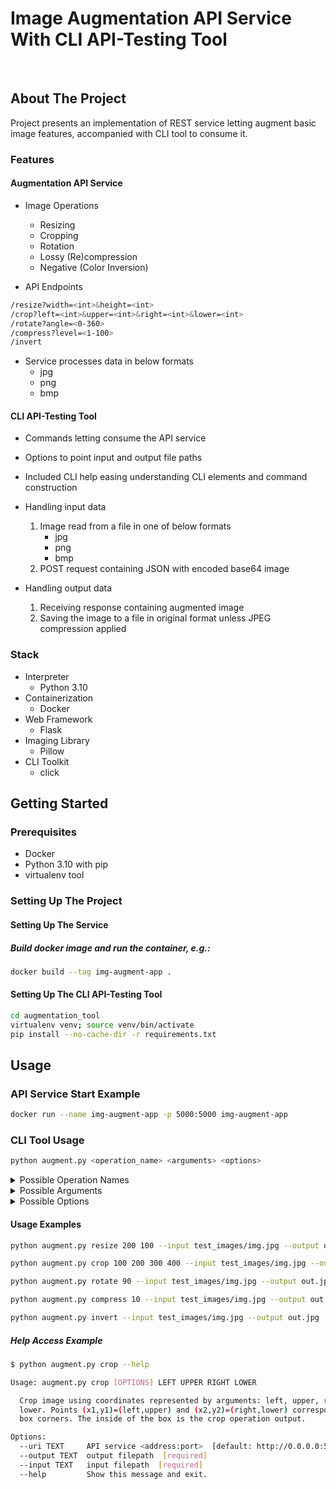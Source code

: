 # Image Augmentation API Service With CLI  API-Testing Tool

<br>

## About The Project

Project presents an implementation of REST service letting augment basic image features, accompanied with CLI tool to consume it.

### Features

#### Augmentation API Service

* Image Operations
    * Resizing
    * Cropping
    * Rotation
    * Lossy (Re)compression
    * Negative (Color Inversion)

* API Endpoints

```sh
/resize?width=<int>&height=<int>
/crop?left=<int>&upper=<int>&right=<int>&lower=<int>
/rotate?angle=<0-360>
/compress?level=<1-100>
/invert
```

* Service processes data in below formats
    * jpg
    * png
    * bmp

#### CLI API-Testing Tool

* Commands letting consume the API service
* Options to point input and output file paths
* Included CLI help easing understanding CLI elements and command construction
* Handling input data
    1. Image read from a file in one of below formats
        * jpg
        * png
        * bmp
    2. POST request containing JSON with encoded base64 image

* Handling output data
    1. Receiving response containing augmented image
    2. Saving the image to a file in original format unless JPEG compression
       applied

### Stack

* Interpreter
    * Python 3.10
* Containerization
    * Docker
* Web Framework
    * Flask
* Imaging Library
    * Pillow
* CLI Toolkit
    * click

## Getting Started

### Prerequisites

* Docker
* Python 3.10 with pip
* virtualenv tool

### Setting Up The Project

#### Setting Up The Service

##### Build docker image and run the container, e.g.:

```sh
docker build --tag img-augment-app .
```

#### Setting Up The CLI API-Testing Tool

```sh
cd augmentation_tool
virtualenv venv; source venv/bin/activate
pip install --no-cache-dir -r requirements.txt
```

## Usage

### API Service Start Example

```sh
docker run --name img-augment-app -p 5000:5000 img-augment-app
```

### CLI Tool Usage

```sh
python augment.py <operation_name> <arguments> <options>
```

<details>
	<summary>Possible Operation Names</summary>
	<ul>
		<li>resize</li>
		<li>crop</li>
		<li>rotate</li>
		<li>compress</li>
		<li>invert</li>
	</ul>
</details>

<details>
	<summary>Possible Arguments</summary>
	<var>
		<ul>
			<li>width:int</li>
			<li>height:int</li>
			<li>left:int</li>
			<li>upper:int</li>
			<li>right:int</li>
			<li>lower:int</li>
			<li>angle:int (0-360)</li>
			<li>level:int (1-100)</li>
		</ul>
	</var>
</details>

<details>
	<summary>Possible Options</summary>
	<ul>
		<li>
			<code>--input=&ltstr&gt</code> (required input file path)
		</li>
		<li>
			<code>--output=&ltstr&gt</code> (required output file path)
		</li>
		<li>
			<code>--uri=&ltstr&gt</code>
			(address:port; default:
			<code>--uri http://0.0.0.0:5000</code>)
		</li>
	</ul>
</details>

#### Usage Examples

```sh
python augment.py resize 200 100 --input test_images/img.jpg --output out.jpg
```

```sh
python augment.py crop 100 200 300 400 --input test_images/img.jpg --output out.jpg
```

```sh
python augment.py rotate 90 --input test_images/img.jpg --output out.jpg
```

```sh
python augment.py compress 10 --input test_images/img.jpg --output out.jpg
```

```sh
python augment.py invert --input test_images/img.jpg --output out.jpg  --uri http://0.0.0.0:8000
```

##### Help Access Example

```sh
$ python augment.py crop --help

Usage: augment.py crop [OPTIONS] LEFT UPPER RIGHT LOWER

  Crop image using coordinates represented by arguments: left, upper, right,
  lower. Points (x1,y1)=(left,upper) and (x2,y2)=(right,lower) correspond to
  box corners. The inside of the box is the crop operation output.

Options:
  --uri TEXT     API service <address:port>  [default: http://0.0.0.0:5000]
  --output TEXT  output filepath  [required]
  --input TEXT   input filepath  [required]
  --help         Show this message and exit.
```
